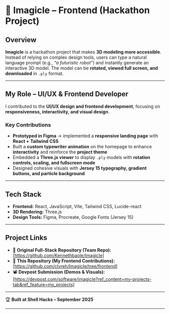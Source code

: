 # 🌌 **Imagicle – Frontend (Hackathon Project)**

## **Overview**

**Imagicle** is a hackathon project that makes **3D modeling more accessible**. Instead of relying on complex design tools, users can type a natural language prompt (e.g., *“a futuristic robot”*) and instantly generate an interactive 3D model. The model can be **rotated, viewed full screen, and downloaded** in `.ply` format.

---

## **My Role – UI/UX & Frontend Developer**

I contributed to the **UI/UX design and frontend development**, focusing on **responsiveness, interactivity, and visual design**.

### **Key Contributions**

* **Prototyped in Figma** → implemented a **responsive landing page** with **React + Tailwind CSS**
* Built a **custom typewriter animation** on the homepage to enhance **interactivity** and reinforce the **project theme**
* Embedded a **Three.js viewer** to display `.ply` models with **rotation controls, scaling, and fullscreen mode**
* Designed cohesive visuals with **Jersey 15 typography, gradient buttons, and particle background**

---

## **Tech Stack**

* **Frontend:** React, JavaScript, Vite, Tailwind CSS, Lucide-react
* **3D Rendering:** Three.js
* **Design Tools:** Figma, Procreate, Google Fonts (Jersey 15)

---

## **Project Links**

* 🔗 **Original Full-Stack Repository (Team Repo):** [https://github.com/Kennethbaole/Imagicle]
* 🎨 **This Repository (My Frontend Contributions):** [https://github.com/clyreh/Imagicle/tree/frontend]
* 📽 **Devpost Submission (Demos & Visuals):** [https://devpost.com/software/imagicle?ref_content=my-projects-tab&ref_feature=my_projects]

---

🏆 **Built at Shell Hacks – September 2025**

---
